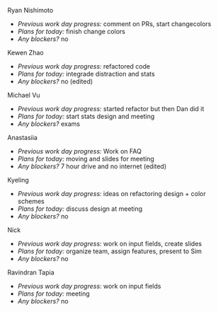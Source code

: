 Ryan Nishimoto  
+ *Previous work day progress:*
comment on PRs, start changecolors
+ *Plans for today:*
finish change colors
+ *Any blockers?* no

Kewen Zhao  
+ *Previous work day progress:*
refactored code
+ *Plans for today:*
integrade distraction and stats
+ *Any blockers?* no (edited) 

Michael Vu  
+ *Previous work day progress:*
started refactor but then Dan did it
+ *Plans for today:*
start stats design and meeting
+ *Any blockers?* exams

Anastasiia  
+ *Previous work day progress:*
Work on FAQ
+ *Plans for today:*
moving and slides for meeting
+ *Any blockers?*
7 hour drive and no internet (edited) 

Kyeling  
+ *Previous work day progress:* ideas on refactoring design + color schemes
+ *Plans for today:* discuss design at meeting
+ *Any blockers?* no

Nick  
+ *Previous work day progress:* work on input fields, create slides
+ *Plans for today:* organize team, assign features, present to Sim
+ *Any blockers?* no

Ravindran Tapia  
+ *Previous work day progress:* work on input fields
+ *Plans for today:* meeting
+ *Any blockers?* no